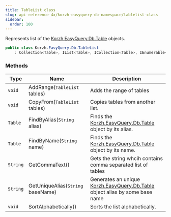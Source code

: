 ```yaml
---
title: TableList class
slug: api-reference-4x/korzh-easyquery-db-namespace/tablelist-class
sidebar:
  order: 100
---
```


Represents list of the [Korzh.EasyQuery.Db.Table](///////////////easyquery/docs/api-reference-4x/korzh-easyquery-db-namespace/table-class) objects.
```csharp
public class Korzh.EasyQuery.Db.TableList
    : Collection<Table>, IList<Table>, ICollection<Table>, IEnumerable<Table>, IEnumerable, IList, ICollection, IReadOnlyList<Table>, IReadOnlyCollection<Table>

```

### Methods

| Type | Name | Description | 
| --- | --- | --- | 
| `void` | AddRange(`TableList` tables) | Adds the range of tables | 
| `void` | CopyFrom(`TableList` tables) | Copies tables from another list. | 
| `Table` | FindByAlias(`String` alias) | Finds the [Korzh.EasyQuery.Db.Table](///////////////easyquery/docs/api-reference-4x/korzh-easyquery-db-namespace/table-class) object by its alias. | 
| `Table` | FindByName(`String` name) | Finds the [Korzh.EasyQuery.Db.Table](///////////////easyquery/docs/api-reference-4x/korzh-easyquery-db-namespace/table-class) object by its name. | 
| `String` | GetCommaText() | Gets the string whcih contains comma separated list of tables | 
| `String` | GetUniqueAlias(`String` baseName) | Generates an unique [Korzh.EasyQuery.Db.Table](///////////////easyquery/docs/api-reference-4x/korzh-easyquery-db-namespace/table-class) object alias by some base name | 
| `void` | SortAlphabetically() | Sorts the list alphabetically. |
